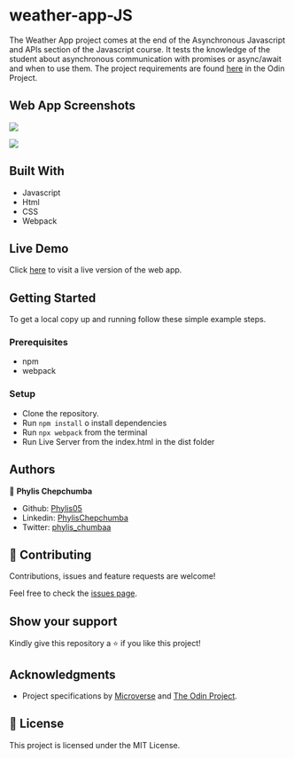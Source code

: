 # weather-app-JS
The Weather App project comes at the end of the Asynchronous Javascript and APIs section of the Javascript course. It tests the knowledge of the student about asynchronous communication with promises or async/await and when to use them. The project requirements are found [here](https://www.theodinproject.com/courses/javascript/lessons/weather-app) in the Odin Project.

## Web App Screenshots
![](./images/)


![](./images/)

## Built With

- Javascript
- Html
- CSS
- Webpack

## Live Demo

Click [here](https://raw.githack.com/Phylis05/restaurant-page-JS/restaurant-page/dist/index.html) to visit a live version of the web app.

## Getting Started

To get a local copy up and running follow these simple example steps.

### Prerequisites

- npm
- webpack

### Setup

- Clone the repository.
- Run `npm install` o install dependencies
- Run `npx webpack` from the terminal
- Run Live Server from the index.html in the dist folder

## Authors

👤 **Phylis Chepchumba**

- Github: [Phylis05](https://github.com/phylis05)
- Linkedin: [PhylisChepchumba](https://linkedin.com/PhylisChepchumba)
- Twitter: [phylis_chumbaa](https://twitter.com/phylis_chumbaa)

## 🤝 Contributing

Contributions, issues and feature requests are welcome!

Feel free to check the [issues page](https://github.com/Phylis05/weather-app-JS/issues).

## Show your support

Kindly give this repository a ⭐️ if you like this project!

## Acknowledgments

- Project specifications by [Microverse](https://www.microverse.org) and [The Odin Project](https://www.theodinproject.com/courses/javascript/lessons/weather-app).

## 📝 License

This project is licensed under the MIT License.
